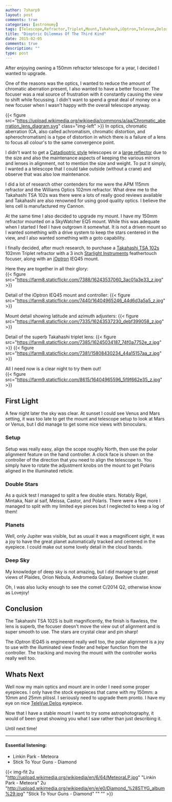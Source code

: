 ```yaml
---
author: 7sharp9
layout: post
comments: true
categories: [astronomy]
tags: [Telescope,Refractor,Triplet,Mount,Takahash,iOptron,Televue,Delos]
title: "Dioptric Dilemmas Of The Third Kind"
date: 2015-02-05
comments: true
description: ""
type: post
---
```

After enjoying owning a 150mm refractor telescope for a year, I decided I wanted to upgrade. <!--more-->

One of the reasons was the optics, I wanted to reduce the amount of chromatic aberration present, I also wanted to have a better focuser.  The focuser was a real source of frustration with it constantly causing the view to shift while focussing.  I didn't want to spend a great deal of money on a new focuser when I wasn't happy with the overall telescope anyway.  

{{< figure src="https://upload.wikimedia.org/wikipedia/commons/a/aa/Chromatic_aberration_lens_diagram.svg" class="img-left" >}}  In optics, chromatic aberration (CA, also called achromatism, chromatic distortion, and spherochromatism) is a type of distortion in which there is a failure of a lens to focus all colour's to the same convergence point.  

I didn't want to get a [Catadioptric style][2] telescopes or a [large reflector][3] due to the size and also the maintenance aspects of keeping the various mirrors and lenses in alignment, not to mention the size and weight.  To put it simply, I wanted a a telescope that I could take outside (without a crane) and observe that was also low maintenance.  

I did a lot of research other contenders for me were the APM 115mm refractor and the Williams Optics 102mm refractor.  What drew me to the Takahashi TSA 102s was there were a lots of really good reviews available and Takahashi are also renowned for using good quality optics.  I believe the lens cell is manufactured my Cannon.  

At the same time I also decided to upgrade my mount.  I have my 150mm refractor mounted on a SkyWatcher EQ5 mount.  While this was adequate when I started I feel I have outgrown it somewhat.  It is not a driven mount so I wanted something with a drive system to keep the stars centered in the view, and I also wanted something with a goto capability.  

I finally decided, after much research, to purchase a [Takahashi TSA 102s][6] 102mm Triplet refractor with a 3 inch [Starlight Instruments][4] feathertouch focuser, along with an [iOptron][5] IEQ45 mount.  

Here they are together in all their glory:  
{{< figure src="https://farm8.staticflickr.com/7388/16243537060_3ac01a3e33_z.jpg" >}}

Detail of the iOptron IEQ45 mount and controller:
{{< figure src="https://farm8.staticflickr.com/7440/16404965246_44d6d3a5a5_z.jpg" >}}

Mount detail showing latitude and azimuth adjusters:
{{< figure src="https://farm8.staticflickr.com/7335/16243537230_debf399058_z.jpg" >}}

Detail of the superb Takahashi triplet lens:
{{< figure src="https://farm8.staticflickr.com/7385/16245034187_74f0a7752e_z.jpg" >}}
{{< figure src="https://farm8.staticflickr.com/7381/15808430234_44a15157aa_z.jpg" >}}

All I need now is a clear night to try them out!  
{{< figure src="https://farm9.staticflickr.com/8615/16404965596_5f9f662e35_z.jpg" >}} 

## First Light

A few night later the sky was clear.  At sunset I could see Venus and Mars setting, it was too late to get the mount and telescope setup to look at Mars or Venus, but I did manage to get some nice views with binoculars.  

### Setup

Setup was really easy, align the scope roughly North, then use the polar alignment feature on the hand controller.  A clock face is shown on the controller of the direction that you need to align the telescope to.  You simply have to rotate the adjustment knobs on the mount to get Polaris aligned in the illuminated reticle.  

### Double Stars
As a quick test I managed to split a few double stars.  Notably Rigel, Mintaka, Nair al saif, Meissa, Castor, and Polaris.  There were a few more I managed to split with my limited eye pieces but I neglected to keep a log of them!  

### Planets

Well, only Jupiter was visible, but as usual it was a magnificent sight, it was a joy to have the great planet automatically tracked and centered in the eyepiece. I could make out some lovely detail in the cloud bands.  

### Deep Sky
My knowledge of deep sky is not amazing, but I did manage to get great views of Plaides, Orion Nebula, Andromeda Galaxy.  Beehive cluster. 

Oh, I was also lucky enough to see the comet C/2014 Q2, otherwise know as Lovejoy!  

## Conclusion
The Takahashi TSA 102S is built magnificently, the finish is flawless, the lens is superb, the focuser doesn't move the view out of alignment and is super smooth to use.  The stars are crystal clear and pin sharp!

The iOptron IEQ45 is engineered really well too, the polar alignment is a joy to use with the illuminated view finder and helper function from the controller.  The tracking and moving the mount with the controller works really well too.  

## Whats Next
Well now my main optics and mount are in order I need some proper eyepieces.  I only have the stock eyepieces that came with my 150mm: a 10mm and 25mm plössl.  I seriously need to upgrade them pronto.  I have my eye on nice [TeleVue Delos][7] eyepiece.  

Now that I have a stable mount I want to try some astrophotography, it would of been great showing you what I saw rather than just describing it.  

Until next time!

* * *  
#### Essential listening:  
*   Linkin Park - Meteora    
*   Stick To Your Guns - Diamond  

{{< img-fit
     2u "http://upload.wikimedia.org/wikipedia/en/6/64/MeteoraLP.jpg" "Linkin Park - Meteora"
     2u "http://upload.wikimedia.org/wikipedia/en/e/e0/Diamond_%28STYG_album%29.jpg" "Stick To Your Guns - Diamond" "" "" >}}

[1]: http://en.wikipedia.org/wiki/Optical_aberration
[2]: http://en.wikipedia.org/wiki/Catadioptric_system#Catadioptric_telescopes
[3]: http://en.wikipedia.org/wiki/Reflecting_telescope
[4]: http://www.starlightinstruments.com
[5]: https://www.ioptron.com/index.cfm?select=productdetails&phid=6c9e0a81-72fb-431d-b6ac-fcc0ae36b242
[6]: http://www.takahashi-europe.com/en/TSA-102.php
[7]: http://www.televue.com/engine/TV3b_page.asp?id=183  
